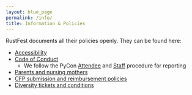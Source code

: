 ```yaml
---
layout: blue_page
permalink: /info/
title: Information & Policies
---
```


RustFest documents all their policies openly. They can be found here:

* [Accessibility](/accessibility)
* [Code of Conduct](/coc)
    * We follow the PyCon [Attendee](https://us.pycon.org/2018/about/code-of-conduct/attendee-procedure/) and [Staff](https://us.pycon.org/2018/about/code-of-conduct/staff-procedure/) procedure for reporting
* [Parents and nursing mothers](/parents)
* [CFP submission and reimbursement policies](https://cfp.rustfest.eu)
* [Diversity tickets and conditions](https://diversitytickets.org)
